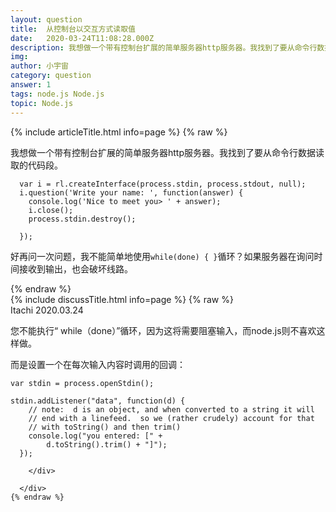 ```yaml
---
layout: question
title:  从控制台以交互方式读取值
date:   2020-03-24T11:08:28.000Z
description: 我想做一个带有控制台扩展的简单服务器http服务器。我找到了要从命令行数据读取的代码段。  var i = rl.createInterface(pr...
img: 
author: 小宇宙
category: question
answer: 1
tags: node.js Node.js
topic: Node.js
---
```

<div class="article-root">
  <div class="article">
    {% include articleTitle.html info=page %}
    {% raw %}
    <div class="article-content"><p><font style="vertical-align: inherit;"><font style="vertical-align: inherit;">我想做一个带有控制台扩展的简单服务器http服务器。</font><font style="vertical-align: inherit;">我找到了要从命令行数据读取的代码段。</font></font></p>

<pre><code>  var i = rl.createInterface(process.stdin, process.stdout, null);<font></font>
  i.question('Write your name: ', function(answer) {<font></font>
    console.log('Nice to meet you&gt; ' + answer);<font></font>
    i.close();<font></font>
    process.stdin.destroy();<font></font>
<font></font>
  });<font></font>
</code></pre>

<p><font style="vertical-align: inherit;"><font style="vertical-align: inherit;">好再问一次问题，我不能简单地使用</font></font><code>while(done) { }</code><font style="vertical-align: inherit;"><font style="vertical-align: inherit;">循环？</font><font style="vertical-align: inherit;">如果服务器在询问时间接收到输出，也会破坏线路。</font></font></p></div>
    {% endraw %}
  </div>

  <div class="discuss-wrapper">
    {% include discussTitle.html info=page %}
    {% raw %}
    <div class="discuss-item">
        <div class="discuss-parent">
          <div class="discuss-meta">
            <span class="discuss-user">Itachi</span>
            <span class="discuss-time">2020.03.24</span>
          </div>
          <div class="discuss-comment"><p><font style="vertical-align: inherit;"><font style="vertical-align: inherit;">您不能执行“ while（done）”循环，因为这将需要阻塞输入，而node.js则不喜欢这样做。</font></font></p>

<p><font style="vertical-align: inherit;"><font style="vertical-align: inherit;">而是设置一个在每次输入内容时调用的回调：</font></font></p>

<pre><code>var stdin = process.openStdin();<font></font>
<font></font>
stdin.addListener("data", function(d) {<font></font>
    // note:  d is an object, and when converted to a string it will<font></font>
    // end with a linefeed.  so we (rather crudely) account for that  <font></font>
    // with toString() and then trim() <font></font>
    console.log("you entered: [" + <font></font>
        d.toString().trim() + "]");<font></font>
  });<font></font>
</code></pre></div>
        </div>
        
      </div>
    {% endraw %}
  </div>
<div>
